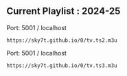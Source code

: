 ## Current Playlist : 2024-25

Port: 5001 / localhost
```
https://sky7t.github.io/0/tv.ts2.m3u  
```

Port: 5001 / localhost
```
https://sky7t.github.io/0/tv.ts3.m3u  
```

